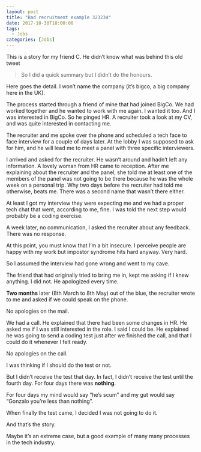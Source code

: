 ```yaml
---
layout: post
title: "Bad recruitment example 323234"
date: 2017-10-30T18:00:00
tags:
  - Jobs
categories: [Jobs]
---
```


This is a story for my friend C. He didn’t know what was behind this old tweet

> [](https://twitter.com/gonfva/status/862006492324544512)So I did a quick summary but I didn’t do the honours.

Here goes the detail. I won’t name the company (it’s bigco, a big company here in the UK).

The process started through a friend of mine that had joined BigCo. We had worked together and he wanted to work with me again. I wanted it too. And I was interested in BigCo. So he pinged HR. A recruiter took a look at my CV, and was quite interested in contacting me.

The recruiter and me spoke over the phone and scheduled a tech face to face interview for a couple of days later. At the lobby I was supposed to ask for him, and he will lead me to meet a panel with three specific interviewers.

I arrived and asked for the recruiter. He wasn’t around and hadn’t left any information. A lovely woman from HR came to reception. After me explaining about the recruiter and the panel, she told me at least one of the members of the panel was not going to be there because he was the whole week on a personal trip. Why two days before the recruiter had told me otherwise, beats me. There was a second name that wasn’t there either.

At least I got my interview they were expecting me and we had a proper tech chat that went, according to me, fine. I was told the next step would probably be a coding exercise.

A week later, no communication, I asked the recruiter about any feedback. There was no response.

At this point, you must know that I’m a bit insecure. I perceive people are happy with my work but impostor syndrome hits hard anyway. Very hard.

So I assumed the interview had gone wrong and went to my cave.

The friend that had originally tried to bring me in, kept me asking if I knew anything. I did not. He apologized every time.

**Two months** later (8th March to 8th May) out of the blue, the recruiter wrote to me and asked if we could speak on the phone.

No apologies on the mail.

We had a call. He explained that there had been some changes in HR. He asked me if I was still interested in the role. I said I could be. He explained he was going to send a coding test just after we finished the call, and that I could do it whenever I felt ready.

No apologies on the call.

I was thinking if I should do the test or not.

But I didn’t receive the test that day. In fact, I didn’t receive the test until the fourth day. For four days there was **nothing**.

For four days my mind would say “he’s scum” and my gut would say “Gonzalo you’re less than nothing”.

When finally the test came, I decided I was not going to do it.

And that’s the story.

Maybe it’s an extreme case, but a good example of many many processes in the tech industry.
